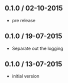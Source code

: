 0.1.0 / 02-10-2015
---
- pre release

0.1.0 / 19-07-2015
---
- Separate out the logging

0.1.0 / 13-07-2015
---
- initial version